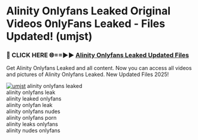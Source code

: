 # Alinity Onlyfans Leaked Original Videos 0nlyFans Leaked - Files Updated! (umjst)

<h3>🔴 CLICK HERE 🌐==►► <a href="https://best4dudes.click/HH4t6V" rel="nofollow">Alinity Onlyfans Leaked Updated Files</a></h3>

Get Alinity Onlyfans Leaked and all content. Now you can access all videos and pictures of Alinity Onlyfans Leaked. New Updated Files 2025!

[![umjst](https://github.com/user-attachments/assets/8c521d6e-e6e3-4a75-9320-d58ab9d79d5b)](https://best4dudes.click/HH4t6V)
alinity onlyfans leaked<br>
alinity onlyfans leak<br>
alinity leaked onlyfans<br>
alinity onlyfan leak<br>
alinity onlyfans nudes<br>
alinity onlyfans porn<br>
alinity leaks onlyfans<br>
alinity nudes onlyfans